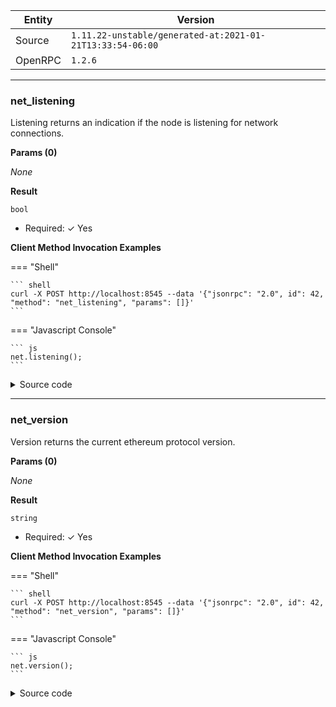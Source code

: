 






| Entity | Version |
| --- | --- |
| Source | <code>1.11.22-unstable/generated-at:2021-01-21T13:33:54-06:00</code> |
| OpenRPC | <code>1.2.6</code> |

---




### net_listening

Listening returns an indication if the node is listening for network connections.


__Params (0)__

_None_

__Result__




<code>bool</code> 

  + Required: ✓ Yes




__Client Method Invocation Examples__

=== "Shell"

	``` shell
	curl -X POST http://localhost:8545 --data '{"jsonrpc": "2.0", id": 42, "method": "net_listening", "params": []}'
	```

=== "Javascript Console"

	``` js
	net.listening();
	```


<details><summary>Source code</summary>
<p>
```go
func (s *PublicNetAPI) Listening() bool {
	return true
}// Listening returns an indication if the node is listening for network connections.

```
<a href="https://github.com/ethereum/go-ethereum/blob/master/internal/ethapi/api.go#L2033" target="_">View on GitHub →</a>
</p>
</details>

---



### net_peerCount

PeerCount returns the number of connected peers


__Params (0)__

_None_

__Result__




<code>hexutil.Uint</code> 

  + Required: ✓ Yes

 
=== "Schema"

	``` Schema
	
	- title: `uint`
	- description: `Hex representation of a uint`
	- pattern: `^0x([a-fA-F\d])+$`
	- type: string


	```

=== "Raw"

	``` Raw
	{
        "description": "Hex representation of a uint",
        "pattern": "^0x([a-fA-F\\d])+$",
        "title": "uint",
        "type": [
            "string"
        ]
    }
	```



__Client Method Invocation Examples__

=== "Shell"

	``` shell
	curl -X POST http://localhost:8545 --data '{"jsonrpc": "2.0", id": 42, "method": "net_peerCount", "params": []}'
	```

=== "Javascript Console"

	``` js
	net.peerCount();
	```


<details><summary>Source code</summary>
<p>
```go
func (s *PublicNetAPI) PeerCount() hexutil.Uint {
	return hexutil.Uint(s.net.PeerCount())
}// PeerCount returns the number of connected peers

```
<a href="https://github.com/ethereum/go-ethereum/blob/master/internal/ethapi/api.go#L2037" target="_">View on GitHub →</a>
</p>
</details>

---



### net_version

Version returns the current ethereum protocol version.


__Params (0)__

_None_

__Result__




<code>string</code> 

  + Required: ✓ Yes




__Client Method Invocation Examples__

=== "Shell"

	``` shell
	curl -X POST http://localhost:8545 --data '{"jsonrpc": "2.0", id": 42, "method": "net_version", "params": []}'
	```

=== "Javascript Console"

	``` js
	net.version();
	```


<details><summary>Source code</summary>
<p>
```go
func (s *PublicNetAPI) Version() string {
	return fmt.Sprintf("%d", s.networkVersion)
}// Version returns the current ethereum protocol version.

```
<a href="https://github.com/ethereum/go-ethereum/blob/master/internal/ethapi/api.go#L2042" target="_">View on GitHub →</a>
</p>
</details>

---

